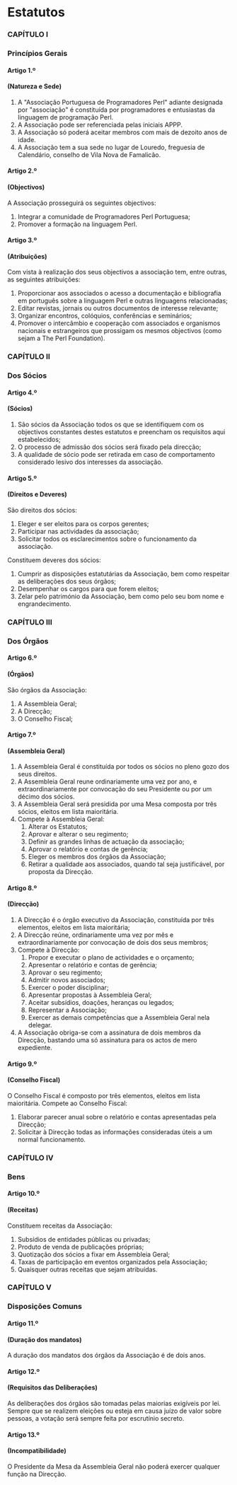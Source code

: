 
# Estatutos

### CAPÍTULO I
### Princípios Gerais

#### Artigo 1.º
#### (Natureza e Sede)

   1. A "Associação Portuguesa de Programadores Perl" adiante designada por "associação" é constituída por programadores e entusiastas da linguagem de programação Perl.
   2. A Associação pode ser referenciada pelas iniciais APPP.
   3. A Associação só poderá aceitar membros com mais de dezoito anos de idade.
   4. A Associação tem a sua sede no lugar de Louredo, freguesia de Calendário, conselho de Vila Nova de Famalicão.

#### Artigo 2.º
#### (Objectivos)

A Associação prosseguirá os seguintes objectivos:

   1. Integrar a comunidade de Programadores Perl Portuguesa;
   2. Promover a formação na linguagem Perl.

#### Artigo 3.º
#### (Atribuições)

Com vista à realização dos seus objectivos a associação tem, entre outras, as seguintes atribuições:

   1. Proporcionar aos associados o acesso a documentação e bibliografia em português sobre a linguagem Perl e outras linguagens relacionadas;
   2. Editar revistas, jornais ou outros documentos de interesse relevante;
   3. Organizar encontros, colóquios, conferências e seminários;
   4. Promover o intercâmbio e cooperação com associados e organismos nacionais e estrangeiros que prossigam os mesmos objectivos (como sejam a The Perl Foundation).

### CAPÍTULO II
### Dos Sócios

#### Artigo 4.º
#### (Sócios)

   1. São sócios da Associação todos os que se identifiquem com os objectivos constantes destes estatutos e preencham os requisitos aqui estabelecidos;
   2. O processo de admissão dos sócios será fixado pela direcção;
   3. A qualidade de sócio pode ser retirada em caso de comportamento considerado lesivo dos interesses da associação.

#### Artigo 5.º
#### (Direitos e Deveres)

São direitos dos sócios:
   1. Eleger e ser eleitos para os corpos gerentes;
   2. Participar nas actividades da associação;
   3. Solicitar todos os esclarecimentos sobre o funcionamento da associação.

Constituem deveres dos sócios:
   1. Cumprir as disposições estatutárias da Associação, bem como respeitar as deliberações dos seus órgãos;
   2. Desempenhar os cargos para que forem eleitos;
   3. Zelar pelo património da Associação, bem como pelo seu bom nome e engrandecimento.

### CAPÍTULO III
### Dos Órgãos

#### Artigo 6.º
#### (Órgãos)

São órgãos da Associação:
   1. A Assembleia Geral;
   2. A Direcção;
   3. O Conselho Fiscal;

#### Artigo 7.º
#### (Assembleia Geral)

   1. A Assembleia Geral é constituída por todos os sócios no pleno gozo dos seus direitos.
   2. A Assembleia Geral reune ordinariamente uma vez por ano, e extraordinariamente por convocação do seu Presidente ou por um décimo dos sócios.
   3. A Assembleia Geral será presidida por uma Mesa composta por três sócios, eleitos em lista maioritária.
   4. Compete à Assembleia Geral:
      1. Alterar os Estatutos;
      2. Aprovar e alterar o seu regimento;
      3. Definir as grandes linhas de actuação da associação;
      4. Aprovar o relatório e contas de gerência;
      5. Eleger os membros dos órgãos da Associação;
      6. Retirar a qualidade aos associados, quando tal seja justificável, por proposta da Direcção.

#### Artigo 8.º
#### (Direcção)

   1. A Direcção é o órgão executivo da Associação, constituída por três elementos, eleitos em lista maioritária;
   2. A Direcção reúne, ordinariamente uma vez por mês e extraordinariamente por convocação de dois dos seus membros;
   3. Compete à Direcção:
      1. Propor e executar o plano de actividades e o orçamento;
      2. Apresentar o relatório e contas de gerência;
      3. Aprovar o seu regimento;
      4. Admitir novos associados;
      5. Exercer o poder disciplinar;
      6. Apresentar propostas à Assembleia Geral;
      7. Aceitar subsídios, doações, heranças ou legados;
      8. Representar a Associação;
      9. Exercer as demais competências que a Assembleia Geral nela delegar.
   4. A Associação obriga-se com a assinatura de dois membros da Direcção, bastando uma só assinatura para os actos de mero expediente.

#### Artigo 9.º
#### (Conselho Fiscal)

O Conselho Fiscal é composto por três elementos, eleitos em lista maioritária.
Compete ao Conselho Fiscal:

   1. Elaborar parecer anual sobre o relatório e contas apresentadas pela Direcção;
   2. Solicitar à Direcção todas as informações consideradas úteis a um normal funcionamento.

### CAPÍTULO IV
### Bens

#### Artigo 10.º
#### (Receitas)

Constituem receitas da Associação:
   1. Subsídios de entidades públicas ou privadas;
   2. Produto de venda de publicações próprias;
   3. Quotização dos sócios a fixar em Assembleia Geral;
   4. Taxas de participação em eventos organizados pela Associação;
   5. Quaisquer outras receitas que sejam atribuídas.

### CAPÍTULO V
### Disposições Comuns

#### Artigo 11.º
#### (Duração dos mandatos)

A duração dos mandatos dos órgãos da Associação é de dois anos.

#### Artigo 12.º
#### (Requisitos das Deliberações)

As deliberações dos órgãos são tomadas pelas maiorias exigíveis por lei.
Sempre que se realizem eleições ou esteja em causa juízo de valor sobre pessoas, a votação será sempre feita por escrutínio secreto.

#### Artigo 13.º
#### (Incompatibilidade)

O Presidente da Mesa da Assembleia Geral não poderá exercer qualquer função na Direcção.
